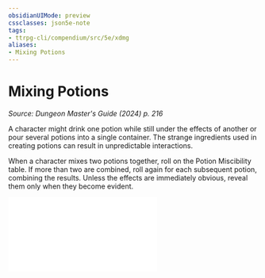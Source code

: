 ```yaml
---
obsidianUIMode: preview
cssclasses: json5e-note
tags:
- ttrpg-cli/compendium/src/5e/xdmg
aliases:
- Mixing Potions
---
```

# Mixing Potions
*Source: Dungeon Master's Guide (2024) p. 216* 

A character might drink one potion while still under the effects of another or pour several potions into a single container. The strange ingredients used in creating potions can result in unpredictable interactions.

When a character mixes two potions together, roll on the Potion Miscibility table. If more than two are combined, roll again for each subsequent potion, combining the results. Unless the effects are immediately obvious, reveal them only when they become evident.

![Mixing Potions; Potion Miscibility](/3-Mechanics/CLI/tables/mixing-potions-potion-miscibility-xdmg.md)